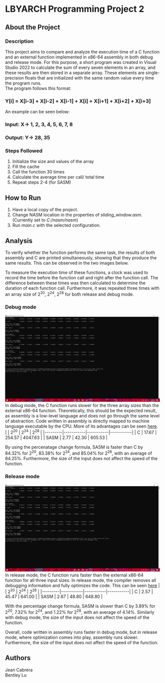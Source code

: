 # LBYARCH Programming Project 2
## About the Project
### Description
This project aims to compare and analyze the execution time of a C function and an external function implemented in x86-64 assembly in both debug and release mode. For this purpose, a short program was created in Visual Studio 2022 to calculate the sum of every seven elements in an array, and these results are then stored in a separate array. These elements are single-precision floats that are initialized with the same random value every time the program runs.  
The program follows this format:  
### Y[i] = X[i-3] + X[i-2] + X[i-1] + X[i] + X[i+1] + X[i+2] + X[i+3]

An example can be seen below:  
### Input: X-> 1, 2, 3, 4, 5, 6, 7, 8
### Output: Y-> 28, 35

### Steps Followed
1. Initialize the size and values of the array
2. Fill the cache
3. Call the function 30 times
4. Calculate the average time per call/ total time
5. Repeat steps 2-4 (for SASM)

## How to Run
1. Have a local copy of the project.
2. Change NASM location in the properties of *sliding_window.asm.* (Currently set to *C:/nasm/nasm*)
3. Run *main.c* with the selected configuration.

## Analysis
To verify whether the function performs the same task, the results of both assembly and C are printed simultaneously, showing that they produce the same results. This can be observed in the two images below.

To measure the execution time of these functions, a clock was used to record the time before the function call and right after the function call. The difference between these times was then calculated to determine the duration of each function call. Furthermore, it was repeated three times with an array size of 2<sup>20</sup>, 2<sup>24</sup>, 2<sup>28</sup> for both release and debug mode.

### Debug mode 
![Results for Debug Mode](Results/Debug.png)  
In debug mode, the C function runs slower for the three array sizes than the external x86-64 function. Theoretically, this should be the expected result, as assembly is a low-level language and does not go through the same level of abstraction. Code written in assembly is directly mapped to machine language executable by the CPU. More of its advantages can be seen [here](https://www.spiceworks.com/tech/tech-general/articles/what-is-assembly-language/).
|         | 2<sup>20</sup>    | 2<sup>24</sup>   | 2<sup>28</sup>    |
|---------|-----------|-----------|-----------|
| C       | 17.67     | 254.57    | 4047.63   |
| SASM    | 2.77      | 42.30     | 605.53    |

By using the percenatage change formula, SASM is faster than C by 84.32% for 2<sup>20</sup>, 83.38% for 2<sup>24</sup>, and 85.04% for 2<sup>28</sup>, with an average of 84.25%. Furthermore, the size of the input does not affect the speed of the function.
### Release mode
![Results for Release Mode](Results/Release.png)
In release mode, the C function runs faster than the external x86-64 function for all three input sizes. In release mode, the compiler removes all debugging information and fully optimizes the code. This can be seen [here](https://learn.microsoft.com/en-us/visualstudio/debugger/how-to-set-debug-and-release-configurations?view=vs-2022)
|         | 2<sup>20</sup>      | 2<sup>24</sup>      | 2<sup>28</sup>   |
|---------|-----------|-----------|-----------|
| C       | 2.57      | 45.47     | 641.00    |
| SASM    | 2.67      | 48.80     | 648.80    |

With the percentage change formula, SASM is slower than C by 3.89% for 2<sup>20</sup>, 7.32% for 2<sup>24</sup>, and 1.22% for 2<sup>28</sup>, with an average of 4.14%. Similarly with debug mode, the size of the input does not affect the speed of the function.

Overall, code written in assembly runs faster in debug mode, but in release mode, where optimization comes into play, assembly runs slower. Furthermore, the size of the input does not affect the speed of the function.

## Authors
Jean Cabrera  
Bentley Lu
